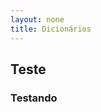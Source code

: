 ```yaml
---
layout: none
title: Dicionários
---
```


 <link href="/assets/styles.css" rel="stylesheet" type="text/css">

## Teste

### Testando
